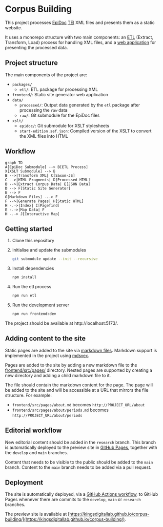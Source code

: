 # Corpus Building

This project processes [EpiDoc](https://epidoc.stoa.org) [TEI](https://tei-c.org)
XML files and presents them as a static website.

It uses a monorepo structure with two main components: an [ETL](packages/etl)
(Extract, Transform, Load) process for handling XML files, and a
[web application](frontend/README.md) for presenting the processed data.

## Project structure

The main components of the project are:

- `packages/`
  - `etl/`: ETL package for processing XML
- `frontend/`: Static site generator web application
- `data/`
  - `processed/`: Output data generated by the `etl` package after processing the `raw` data
  - `raw/`: Git submodule for the EpiDoc files
- `xslt/`
  - `epidoc/`: Git submodule for XSLT stylesheets
  - `start-edition.sef.json`: Compiled version of the XSLT to convert the XML files into HTML

## Workflow

```mermaid
graph TD
A[EpiDoc Submodule] --> B[ETL Process]
X[XSLT Submodule] --> B
B -->|Transform XML| C[Saxon-JS]
C -->|HTML Fragments| D[Processed HTML]
B -->|Extract Corpus Data| E[JSON Data]
D --> F[Static Site Generator]
E --> F
G[Markdown Files] -.-> F
F -->|Generate Pages| H[Static HTML]
H -.->|Index| I[Pagefind]
E -.->|Map Data| F
H -.-> J[Interactive Map]
```

## Getting started

1. Clone this repository
1. Initialise and update the submodules

   ```sh
   git submodule update --init --recursive
   ```

1. Install dependencies

   ```sh
   npm install
   ```

1. Run the etl process

   ```sh
   npm run etl
   ```

1. Run the development server

   ```sh
   npm run frontend:dev
   ```

The project should be available at http://localhost:5173/.

## Adding content to the site

Static pages are added to the site via [markdown files](https://docs.github.com/en/get-started/writing-on-github/getting-started-with-writing-and-formatting-on-github/basic-writing-and-formatting-syntax).
Markdown support is implemented in the project using [mdsvex](https://mdsvex.pngwn.io/).

Pages are added to the site by adding a new markdown file to the [frontend/src/pages/](frontend/src/pages/)
directory. Nested pages are supported by creating a new directory and adding a child markdown file to it.

The file should contain the markdown content for the page. The page will be added to the site and will be accessible at a URL that mirrors the file structure. For example:

- `frontend/src/pages/about.md` becomes `http://PROJECT_URL/about`
- `frontend/src/pages/about/periods.md` becomes `http://PROJECT_URL/about/periods`

## Editorial workflow

New editorial content should be added in the `research` branch. This branch is
automatically deployed to the preview site in [GitHub Pages](https://kingsdigitallab.github.io/corpus-building/),
together with the `develop` and `main` branches.

Content that needs to be visible to the public should be added to the `main`
branch. Content to the `main` branch needs to be added via a pull request.

## Deployment

The site is automatically deployed, via a [GitHub Actions workflow](.github/workflows/frontend.yml), to GitHub Pages whenever there are commits to the `develop`, `main` or `research` branches.

The preview site is available at [https://kingsdigitallab.github.io/corpus-building/](https://kingsdigitallab.github.io/corpus-building/).
